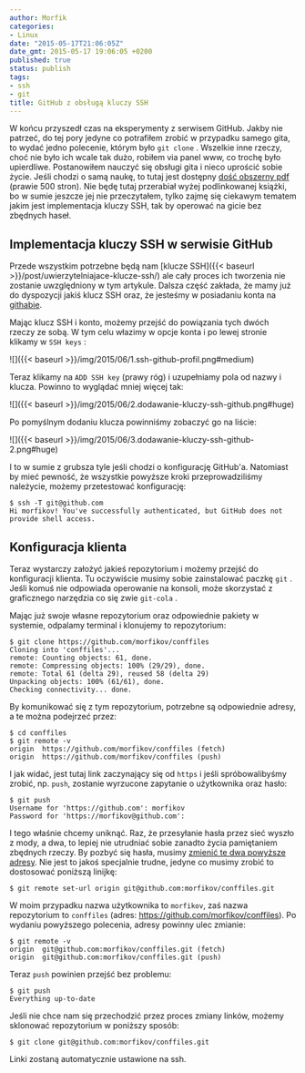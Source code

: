 ```yaml
---
author: Morfik
categories:
- Linux
date: "2015-05-17T21:06:05Z"
date_gmt: 2015-05-17 19:06:05 +0200
published: true
status: publish
tags:
- ssh
- git
title: GitHub z obsługą kluczy SSH
---
```


W końcu przyszedł czas na eksperymenty z serwisem GitHub. Jakby nie patrzeć, do tej pory jedyne co
potrafiłem zrobić w przypadku samego gita, to wydać jedno polecenie, którym było `git clone` .
Wszelkie inne rzeczy, choć nie było ich wcale tak dużo, robiłem via panel www, co trochę było
upierdliwe. Postanowiłem nauczyć się obsługi gita i nieco uprościć sobie życie. Jeśli chodzi o samą
naukę, to tutaj jest dostępny [dość obszerny pdf](https://git-scm.com/book/en/v2) (prawie 500
stron). Nie będę tutaj przerabiał wyżej podlinkowanej książki, bo w sumie jeszcze jej nie
przeczytałem, tylko zajmę się ciekawym tematem jakim jest implementacja kluczy SSH, tak by operować
na gicie bez zbędnych haseł.

<!--more-->
## Implementacja kluczy SSH w serwisie GitHub

Przede wszystkim potrzebne będą nam [klucze
SSH]({{< baseurl >}}/post/uwierzytelniajace-klucze-ssh/) ale cały proces ich tworzenia nie
zostanie uwzględniony w tym artykule. Dalsza część zakłada, że mamy już do dyspozycji jakiś klucz
SSH oraz, że jesteśmy w posiadaniu konta na [githabie](https://github.com/).

Mając klucz SSH i konto, możemy przejść do powiązania tych dwóch rzeczy ze sobą. W tym celu włazimy
w opcje konta i po lewej stronie klikamy w `SSH keys` :

![]({{< baseurl >}}/img/2015/06/1.ssh-github-profil.png#medium)

Teraz klikamy na `ADD SSH key` (prawy róg) i uzupełniamy pola od nazwy i klucza. Powinno to wyglądać
mniej więcej tak:

![]({{< baseurl >}}/img/2015/06/2.dodawanie-kluczy-ssh-github.png#huge)

Po pomyślnym dodaniu klucza powinniśmy zobaczyć go na liście:

![]({{< baseurl >}}/img/2015/06/3.dodawanie-kluczy-ssh-github-2.png#huge)

I to w sumie z grubsza tyle jeśli chodzi o konfigurację GitHub'a. Natomiast by mieć pewność, że
wszystkie powyższe kroki przeprowadziliśmy należycie, możemy przetestować konfigurację:

    $ ssh -T git@github.com
    Hi morfikov! You've successfully authenticated, but GitHub does not provide shell access.

## Konfiguracja klienta

Teraz wystarczy założyć jakieś repozytorium i możemy przejść do konfiguracji klienta. Tu oczywiście
musimy sobie zainstalować paczkę `git` . Jeśli komuś nie odpowiada operowanie na konsoli, może
skorzystać z graficznego narzędzia co się zwie `git-cola` .

Mając już swoje własne repozytorium oraz odpowiednie pakiety w systemie, odpalamy terminal i
klonujemy to repozytorium:

    $ git clone https://github.com/morfikov/conffiles
    Cloning into 'conffiles'...
    remote: Counting objects: 61, done.
    remote: Compressing objects: 100% (29/29), done.
    remote: Total 61 (delta 29), reused 58 (delta 29)
    Unpacking objects: 100% (61/61), done.
    Checking connectivity... done.

By komunikować się z tym repozytorium, potrzebne są odpowiednie adresy, a te można podejrzeć przez:

    $ cd conffiles
    $ git remote -v
    origin  https://github.com/morfikov/conffiles (fetch)
    origin  https://github.com/morfikov/conffiles (push)

I jak widać, jest tutaj link zaczynający się od `https` i jeśli spróbowalibyśmy zrobić, np. `push`,
zostanie wyrzucone zapytanie o użytkownika oraz hasło:

    $ git push
    Username for 'https://github.com': morfikov
    Password for 'https://morfikov@github.com':

I tego właśnie chcemy uniknąć. Raz, że przesyłanie hasła przez sieć wyszło z mody, a dwa, to lepiej
nie utrudniać sobie zanadto życia pamiętaniem zbędnych rzeczy. By pozbyć się hasła, musimy [zmienić
te dwa powyższe adresy](https://help.github.com/articles/changing-a-remote-s-url/). Nie jest to
jakoś specjalnie trudne, jedyne co musimy zrobić to dostosować poniższą linijkę:

    $ git remote set-url origin git@github.com:morfikov/conffiles.git

W moim przypadku nazwa użytkownika to `morfikov`, zaś nazwa repozytorium to `conffiles` (adres:
https://github.com/morfikov/conffiles). Po wydaniu powyższego polecenia, adresy powinny ulec
zmianie:

    $ git remote -v
    origin  git@github.com:morfikov/conffiles.git (fetch)
    origin  git@github.com:morfikov/conffiles.git (push)

Teraz `push` powinien przejść bez problemu:

    $ git push
    Everything up-to-date

Jeśli nie chce nam się przechodzić przez proces zmiany linków, możemy sklonować repozytorium w
poniższy sposób:

    $ git clone git@github.com:morfikov/conffiles.git

Linki zostaną automatycznie ustawione na ssh.
